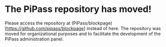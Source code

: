 # The PiPass repository has moved!

Please access the repository at (PiPass/blockpage)[https://github.com/pipass/blockpage] instead of here.
The repository was moved for organizational purposes and to facilitate the development of the PiPass administration panel.
